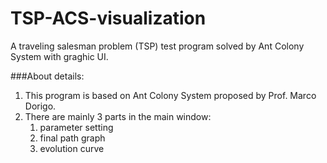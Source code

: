 # TSP-ACS-visualization
A traveling salesman problem (TSP) test program solved by Ant Colony System with graghic UI. 

###About details:
1. This program is based on Ant Colony System proposed by Prof. Marco Dorigo.
2. There are mainly 3 parts in the main window:
    1. parameter setting
    2. final path graph
    3. evolution curve